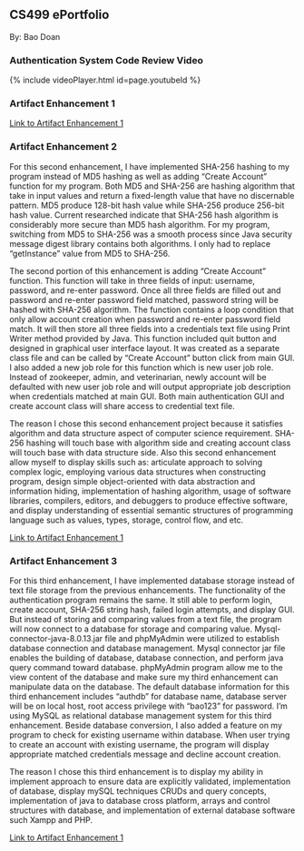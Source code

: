 ## CS499 ePortfolio

By: Bao Doan

### Authentication System Code Review Video

{% include videoPlayer.html id=page.youtubeId %}

### Artifact Enhancement 1

[Link to Artifact Enhancement 1](https://bdoan95gl.github.io/artifact1)


### Artifact Enhancement 2

For this second enhancement, I have implemented SHA-256 hashing to my program instead of MD5 hashing as well as adding “Create Account” function for my program.  Both MD5 and SHA-256 are hashing algorithm that take in input values and return a fixed-length value that have no discernable pattern.  MD5 produce 128-bit hash value while SHA-256 produce 256-bit hash value.  Current researched indicate that SHA-256 hash algorithm is considerably more secure than MD5 hash algorithm.  For my program, switching from MD5 to SHA-256 was a smooth process since Java security message digest library contains both algorithms.  I only had to replace “getInstance” value from MD5 to SHA-256.  

The second portion of this enhancement is adding “Create Account” function.  This function will take in three fields of input: username, password, and re-enter password.  Once all three fields are filled out and password and re-enter password field matched, password string will be hashed with SHA-256 algorithm.  The function contains a loop condition that only allow account creation when password and re-enter password field match.  It will then store all three fields into a credentials text file using Print Writer method provided by Java.  This function included quit button and designed in graphical user interface layout.  It was created as a separate class file and can be called by “Create Account” button click from main GUI.  I also added a new job role for this function which is new user job role.  Instead of zookeeper, admin, and veterinarian, newly account will be defaulted with new user job role and will output appropriate job description when credentials matched at main GUI.  Both main authentication GUI and create account class will share access to credential text file.  

The reason I chose this second enhancement project because it satisfies algorithm and data structure aspect of computer science requirement.  SHA-256 hashing will touch base with algorithm side and creating account class will touch base with data structure side.  Also this second enhancement allow myself to display skills such as: articulate approach to solving complex logic, employing various data structures when constructing program, design simple object-oriented with data abstraction and information hiding, implementation of hashing algorithm, usage of software libraries, compilers, editors, and debuggers to produce effective software, and display understanding of essential semantic structures of programming language such as values, types, storage, control flow, and etc.

[Link to Artifact Enhancement 1](https://bdoan95gl.github.io/artifact3)

### Artifact Enhancement 3

For this third enhancement, I have implemented database storage instead of text file storage from the previous enhancements.  The functionality of the authentication program remains the same.  It still able to perform login, create account, SHA-256 string hash, failed login attempts, and display GUI.  But instead of storing and comparing values from a text file, the program will now connect to a database for storage and comparing value.  Mysql-connector-java-8.0.13.jar file and phpMyAdmin were utilized to establish database connection and database management.   Mysql connector jar file enables the building of database, database connection, and perform java query command toward database.  phpMyAdmin program allow me to the view content of the database and make sure my third enhancement can manipulate data on the database.  The default database information for this third enhancement includes “authdb” for database name, database server will be on local host, root access privilege with “bao123” for password.  I’m using MySQL as relational database management system for this third enhancement.  Beside database conversion, I also added a feature on my program to check for existing username within database.  When user trying to create an account with existing username, the program will display appropriate matched credentials message and decline account creation.

The reason I chose this third enhancement is to display my ability in implement approach to ensure data are explicitly validated, implementation of database, display mySQL techniques CRUDs and query concepts, implementation of java to database cross platform, arrays and control structures with database, and implementation of external database software such Xampp and PHP.

[Link to Artifact Enhancement 1](https://bdoan95gl.github.io/artifact3)
